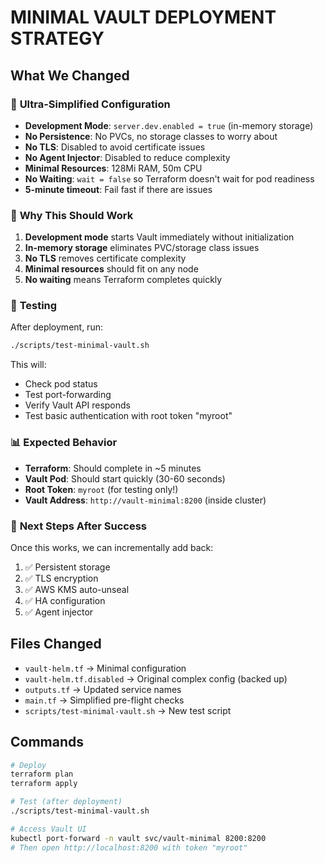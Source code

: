 # MINIMAL VAULT DEPLOYMENT STRATEGY

## What We Changed

### 🚀 **Ultra-Simplified Configuration**
- **Development Mode**: `server.dev.enabled = true` (in-memory storage)
- **No Persistence**: No PVCs, no storage classes to worry about
- **No TLS**: Disabled to avoid certificate issues
- **No Agent Injector**: Disabled to reduce complexity
- **Minimal Resources**: 128Mi RAM, 50m CPU
- **No Waiting**: `wait = false` so Terraform doesn't wait for pod readiness
- **5-minute timeout**: Fail fast if there are issues

### 🎯 **Why This Should Work**
1. **Development mode** starts Vault immediately without initialization
2. **In-memory storage** eliminates PVC/storage class issues
3. **No TLS** removes certificate complexity
4. **Minimal resources** should fit on any node
5. **No waiting** means Terraform completes quickly

### 🧪 **Testing**
After deployment, run:
```bash
./scripts/test-minimal-vault.sh
```

This will:
- Check pod status
- Test port-forwarding
- Verify Vault API responds
- Test basic authentication with root token "myroot"

### 📊 **Expected Behavior**
- **Terraform**: Should complete in ~5 minutes
- **Vault Pod**: Should start quickly (30-60 seconds)
- **Root Token**: `myroot` (for testing only!)
- **Vault Address**: `http://vault-minimal:8200` (inside cluster)

### 🔄 **Next Steps After Success**
Once this works, we can incrementally add back:
1. ✅ Persistent storage
2. ✅ TLS encryption  
3. ✅ AWS KMS auto-unseal
4. ✅ HA configuration
5. ✅ Agent injector

## Files Changed
- `vault-helm.tf` → Minimal configuration
- `vault-helm.tf.disabled` → Original complex config (backed up)
- `outputs.tf` → Updated service names
- `main.tf` → Simplified pre-flight checks
- `scripts/test-minimal-vault.sh` → New test script

## Commands
```bash
# Deploy
terraform plan
terraform apply

# Test (after deployment)
./scripts/test-minimal-vault.sh

# Access Vault UI
kubectl port-forward -n vault svc/vault-minimal 8200:8200
# Then open http://localhost:8200 with token "myroot"
```

